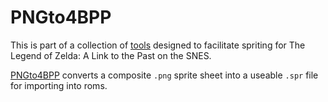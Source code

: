 # PNGto4BPP

This is part of a collection of [tools](https://github.com/fatmanspanda/ALttPNG/releases) designed to facilitate spriting for The Legend of Zelda: A Link to the Past on the SNES.

[PNGto4BPP](https://github.com/fatmanspanda/ALttPNG/wiki/PNGto4BPP) converts a composite `.png` sprite sheet into a useable `.spr` file for importing into roms.
